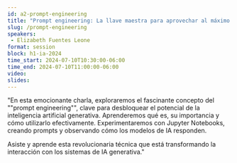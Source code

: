 ```yaml
---
id: a2-prompt-engineering
title: "Prompt engineering: La llave maestra para aprovechar al máximo la generative IA"
slug: /prompt-engineering
speakers:
 - Elizabeth Fuentes Leone
format: session
block: h1-ia-2024
time_start: 2024-07-10T10:30:00-06:00
time_end: 2024-07-10T11:00:00-06:00
video:
slides:
---
```


"En esta emocionante charla, exploraremos el fascinante concepto del ""prompt engineering"", clave para desbloquear el potencial de la inteligencia artificial generativa. Aprenderemos qué es, su importancia y cómo utilizarlo efectivamente. Experimentaremos con Jupyter Notebooks, creando prompts y observando cómo los modelos de IA responden.

Asiste y aprende esta revolucionaria técnica que está transformando la interacción con los sistemas de IA generativa."
